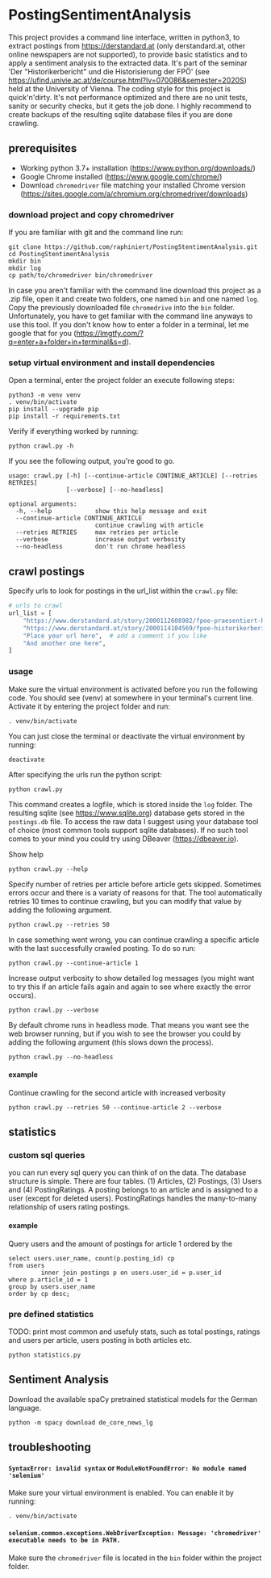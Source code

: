 # PostingSentimentAnalysis

This project provides a command line interface, written in python3, to extract postings from https://derstandard.at (only derstandard.at, other online newspapers are not supported), to provide basic statistics and to apply a sentiment analysis to the extracted data.
It's part of the seminar 'Der "Historikerbericht" und die Historisierung der FPÖ' (see https://ufind.univie.ac.at/de/course.html?lv=070086&semester=2020S) held at the University of Vienna. 
The coding style for this project is quick'n'dirty.
It's not performance optimized and there are no unit tests, sanity or security checks, but it gets the job done.
I highly recommend to create backups of the resulting sqlite database files if you are done crawling. 

## prerequisites

* Working python 3.7+ installation (https://www.python.org/downloads/)
* Google Chrome installed (https://www.google.com/chrome/)
* Download `chromedriver` file matching your installed Chrome version (https://sites.google.com/a/chromium.org/chromedriver/downloads)

### download project and copy chromedriver
If you are familiar with git and the command line run:
```shell script
git clone https://github.com/raphiniert/PostingStentimentAnalysis.git
cd PostingStentimentAnalysis
mkdir bin
mkdir log
cp path/to/chromedriver bin/chromedriver
```

In case you aren't familiar with the command line download this project as a .zip file,
open it and create two folders, one named `bin` and one named `log`.
Copy the previously downloaded file `chromedrive` into the `bin` folder.
Unfortunately, you have to get familiar with the command line anyways to use this tool.
If you don't know how to enter a folder in a terminal, let me google that for you (https://lmgtfy.com/?q=enter+a+folder+in+terminal&s=d).

### setup virtual environment and install dependencies

Open a terminal, enter the project folder an execute following steps:

```shell script
python3 -m venv venv
. venv/bin/activate
pip install --upgrade pip
pip install -r requirements.txt
```

Verify if everything worked by running:

```shell script
python crawl.py -h
```

If you see the following output, you're good to go.

```shell script
usage: crawl.py [-h] [--continue-article CONTINUE_ARTICLE] [--retries RETRIES]
                [--verbose] [--no-headless]

optional arguments:
  -h, --help            show this help message and exit
  --continue-article CONTINUE_ARTICLE
                        continue crawling with article
  --retries RETRIES     max retries per article
  --verbose             increase output verbosity
  --no-headless         don't run chrome headless
```

## crawl postings
Specify urls to look for postings in the url_list within the `crawl.py` file:
```python
# urls to crawl
url_list = [
    "https://www.derstandard.at/story/2000112608982/fpoe-praesentiert-historikerbericht",
    "https://www.derstandard.at/story/2000114104569/fpoe-historikerberichtexperten-bewerten-blaues-papier",
    "Place your url here",  # add a comment if you like
    "And another one here",
]
```

### usage

Make sure the virtual environment is activated before you run the following code.
You should see (venv) at somewhere in your terminal's current line.
Activate it by entering the project folder and run:
```shell script
. venv/bin/activate
```

You can just close the terminal or deactivate the virtual environment by running:
```shell script
deactivate
```

After specifying the urls run the python script:
```shell script
python crawl.py
```

This command creates a logfile, which is stored inside the `log` folder.
The resulting sqlite (see https://www.sqlite.org) database gets stored in the `postings.db` file.
To access the raw data I suggest using your database tool of choice (most common tools support sqlite databases).
If no such tool comes to your mind you could try using DBeaver (https://dbeaver.io).

Show help
```shell script
python crawl.py --help
```

Specify number of retries per article before article gets skipped.
Sometimes errors occur and there is a variaty of reasons for that.
The tool automatically retries 10 times to continue crawling, but you can modify that value by adding the following argument. 
```shell script
python crawl.py --retries 50
```

In case something went wrong, you can continue crawling a specific article with the last successfully crawled posting.
To do so run:
```shell script
python crawl.py --continue-article 1
```

Increase output verbosity to show detailed log messages (you might want to try this if an article fails again and again to see where exactly the error occurs).
```shell script
python crawl.py --verbose
```

By default chrome runs in headless mode.
That means you want see the web browser running, but if you wish to see the browser you could by adding the following argument (this slows down the process).
```shell script
python crawl.py --no-headless
```

#### example
Continue crawling for the second article with increased verbosity
```shell script
python crawl.py --retries 50 --continue-article 2 --verbose
```

## statistics

### custom sql queries
you can run every sql query you can think of on the data.
The database structure is simple.
There are four tables. (1) Articles, (2) Postings, (3) Users and (4) PostingRatings.
A posting belongs to an article and is assigned to a user (except for deleted users).
PostingRatings handles the many-to-many relationship of users rating postings.

#### example
Query users and the amount of postings for article 1 ordered by the 
```sqlite
select users.user_name, count(p.posting_id) cp
from users
         inner join postings p on users.user_id = p.user_id
where p.article_id = 1
group by users.user_name
order by cp desc;
```

### pre defined statistics

TODO: print most common and usefuly stats, such as total postings, ratings and users per article, users posting in both articles etc.
```shell script
python statistics.py
```

## Sentiment Analysis

Download the available spaCy pretrained statistical models for the German language.
```shell script
python -m spacy download de_core_news_lg
```

## troubleshooting

#### `SyntaxError: invalid syntax` or `ModuleNotFoundError: No module named 'selenium'`
Make sure your virtual environment is enabled.
You can enable it by running:
```shell script
. venv/bin/activate
```

#### `selenium.common.exceptions.WebDriverException: Message: 'chromedriver' executable needs to be in PATH.`
Make sure the `chromedriver` file is located in the `bin` folder within the project folder.
